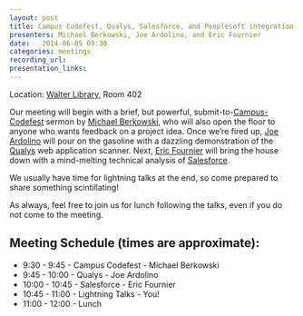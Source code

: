 ```yaml
---
layout: post
title: Campus Codefest, Qualys, Salesforce, and Peoplesoft integration
presenters: Michael Berkowski, Joe Ardolino, and Eric Fournier
date:   2014-06-05 09:30
categories: meetings
recording_url: 
presentation_links:
---
```


Location\: [Walter Library](http://campusmaps.umn.edu/tc/map.php?building=042), Room 402

Our meeting will begin with a brief, but powerful, submit-to-[Campus-Codefest](http://apps.oir.umn.edu/campus_codefest) sermon by [Michael Berkowski](mailto:mjb@umn.edu), who will also open the floor to anyone who wants feedback on a project idea. Once we’re fired up, [Joe Ardolino](mailto:ardol004@umn.edu) will pour on the gasoline with a dazzling demonstration of the [Qualys](https://www.qualys.com/) web application scanner. Next, [Eric Fournier](mailto:emf@umn.edu) will bring the house down with a mind-melting technical analysis of [Salesforce](https://www.salesforce.com/).

We usually have time for lightning talks at the end, so come prepared to share something scintillating!

As always, feel free to join us for lunch following the talks, even if you do not come to the meeting.

## Meeting Schedule (times are approximate):
- 9:30   - 9:45   - Campus Codefest - Michael Berkowski
- 9:45   - 10:00   - Qualys - Joe Ardolino
- 10:00 - 10:45 - Salesforce - Eric Fournier
- 10:45 - 11:00 - Lightning Talks - You!
- 11:00 - 12:00 - Lunch

